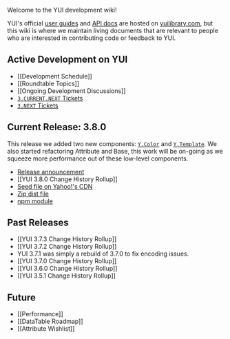 Welcome to the YUI development wiki!

YUI's official [user guides](http://yuilibrary.com/yui/docs/guides/) and [API docs](http://yuilibrary.com/yui/docs/api/) are hosted on [yuilibrary.com](http://yuilibrary.com/), but this wiki is where we maintain living documents that are relevant to people who are interested in contributing code or feedback to YUI.

## Active Development on YUI

* [[Development Schedule]]
* [[Roundtable Topics]]
* [[Ongoing Development Discussions]]
* [`3.CURRENT.NEXT` Tickets](http://yuilibrary.com/projects/yui3/report/138)
* [`3.NEXT` Tickets](http://yuilibrary.com/projects/yui3/report/139)

## Current Release: 3.8.0

This release we added two new components: [`Y.Color`](http://yuilibrary.com/yui/docs/color/) and [`Y.Template`](http://yuilibrary.com/yui/docs/template/). We also started refactoring Attribute and Base, this work will be on-going as we squeeze more performance out of these low-level components.

* [Release announcement](http://www.yuiblog.com/blog/2012/12/12/yui-3-8-0-y-color-templates-and-more/)
* [[YUI 3.8.0 Change History Rollup]]
* [Seed file on Yahoo!'s CDN](http://yui.yahooapis.com/3.8.0pr2/build/yui/yui-min.js)
* [Zip dist file](http://yui.zenfs.com/releases/yui3/yui_3.8.0pr2.zip)
* [npm module](https://npmjs.org/package/yui)

## Past Releases

* [[YUI 3.7.3 Change History Rollup]]
* [[YUI 3.7.2 Change History Rollup]]
* YUI 3.7.1 was simply a rebuild of 3.7.0 to fix encoding issues.
* [[YUI 3.7.0 Change History Rollup]]
* [[YUI 3.6.0 Change History Rollup]]
* [[YUI 3.5.1 Change History Rollup]]

## Future

* [[Performance]]
* [[DataTable Roadmap]]
* [[Attribute Wishlist]]